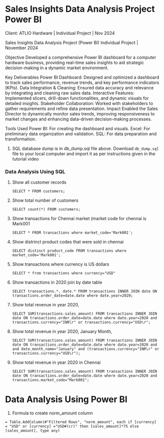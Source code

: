 # Sales Insights Data Analysis Project Power BI
Client: ATLIO Hardware | Individual Project | Nov 2024

Sales Insights Data Analysis Project (Power BI)
Individual Project | November 2024

Objective
Developed a comprehensive Power BI dashboard for a computer hardware business, providing real-time sales insights to aid strategic decision-making in a dynamic market environment.

Key Deliverables
Power BI Dashboard: Designed and optimized a dashboard to track sales performance, revenue trends, and key performance indicators (KPIs).
Data Integration & Cleaning: Ensured data accuracy and relevance by integrating and cleaning raw sales data.
Interactive Features: Implemented slicers, drill-down functionalities, and dynamic visuals for detailed insights.
Stakeholder Collaboration: Worked with stakeholders to gather requirements and refine data presentation.
Impact
Enabled the Sales Director to dynamically monitor sales trends, improving responsiveness to market changes and enhancing data-driven decision-making processes.

Tools Used
Power BI: For creating the dashboard and visuals.
Excel: For preliminary data organization and validation.
SQL: For data preparation and transformation.

1. SQL database dump is in db_dump.sql file above. Download `db_dump.sql` file to your local computer and import it as per instructions given in the tutorial video

### Data Analysis Using SQL

1. Show all customer records

    `SELECT * FROM customers;`

1. Show total number of customers

    `SELECT count(*) FROM customers;`

1. Show transactions for Chennai market (market code for chennai is Mark001

    `SELECT * FROM transactions where market_code='Mark001';`

1. Show distrinct product codes that were sold in chennai

    `SELECT distinct product_code FROM transactions where market_code='Mark001';`

1. Show transactions where currency is US dollars

    `SELECT * from transactions where currency="USD"`

1. Show transactions in 2020 join by date table

    `SELECT transactions.*, date.* FROM transactions INNER JOIN date ON transactions.order_date=date.date where date.year=2020;`

1. Show total revenue in year 2020,

    `SELECT SUM(transactions.sales_amount) FROM transactions INNER JOIN date ON transactions.order_date=date.date where date.year=2020 and transactions.currency="INR\r" or transactions.currency="USD\r";`
	
1. Show total revenue in year 2020, January Month,

    `SELECT SUM(transactions.sales_amount) FROM transactions INNER JOIN date ON transactions.order_date=date.date where date.year=2020 and and date.month_name="January" and (transactions.currency="INR\r" or transactions.currency="USD\r");`

1. Show total revenue in year 2020 in Chennai

    `SELECT SUM(transactions.sales_amount) FROM transactions INNER JOIN date ON transactions.order_date=date.date where date.year=2020
and transactions.market_code="Mark001";`


Data Analysis Using Power BI
============================

1. Formula to create norm_amount column

`= Table.AddColumn(#"Filtered Rows", "norm_amount", each if [currency] = "USD" or [currency] ="USD#(cr)" then [sales_amount]*75 else [sales_amount], type any)`
